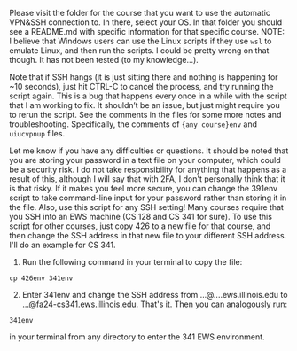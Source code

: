 Please visit the folder for the course that you want to use the automatic VPN&SSH connection to. In there, select your OS. In that folder you should see a README.md with specific information for that specific course.
NOTE: I believe that Windows users can use the Linux scripts if they use ```wsl``` to emulate Linux, and then run the scripts. I could be pretty wrong on that though. It has not been tested (to my knowledge...).

Note that if SSH hangs (it is just sitting there and nothing is happening for ~10 seconds), just hit CTRL-C to cancel the process, and try running the script again. This is a bug that happens every once in a while with the script that I am working to fix. It shouldn’t be an issue, but just might require you to rerun the script.
See the comments in the files for some more notes and troubleshooting. Specifically, the comments of ```{any course}env``` and ```uiucvpnup``` files.

Let me know if you have any difficulties or questions. It should be noted that you are storing your password in a text file on your computer, which could be a security risk. I do not take responsibility for anything that happens as a result of this, although I will say that with 2FA, I don't personally think that it is that risky. If it makes you feel more secure, you can change the 391env script to take command-line input for your password rather than storing it in the file. 
Also, use this script for any SSH setting! Many courses require that you SSH into an EWS machine (CS 128 and CS 341 for sure). To use this script for other courses, just copy 426 to a new file for that course, and then change the SSH address in that new file to your different SSH address. I'll do an example for CS 341.

1. Run the following command in your terminal to copy the file:
```
cp 426env 341env
```
2. Enter 341env and change the SSH address from ...@....ews.illinois.edu to ...@fa24-cs341.ews.illinois.edu.
That's it. Then you can analogously run:
```
341env
```
in your terminal from any directory to enter the 341 EWS environment.
